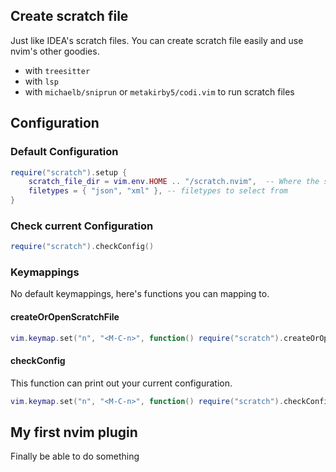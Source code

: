 ## Create scratch file

Just like IDEA's scratch files. You can create scratch file easily 
and use nvim's other goodies.

- with `treesitter`
- with `lsp`
- with `michaelb/sniprun` or `metakirby5/codi.vim` to run scratch files

## Configuration

### Default Configuration

```lua
require("scratch").setup {
	scratch_file_dir = vim.env.HOME .. "/scratch.nvim",  -- Where the scratch files will be saved
	filetypes = { "json", "xml" }, -- filetypes to select from
}
```

### Check current Configuration

```lua
require("scratch").checkConfig()
```

### Keymappings

No default keymappings, here's functions you can mapping to.

#### createOrOpenScratchFile

```lua
vim.keymap.set("n", "<M-C-n>", function() require("scratch").createOrOpenScratchFile() end)
```

#### checkConfig

This function can print out your current configuration.

```lua
vim.keymap.set("n", "<M-C-n>", function() require("scratch").checkConfig() end)
```

## My first nvim plugin

Finally be able to do something

